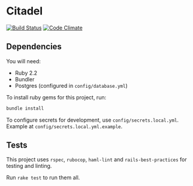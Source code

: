 # Citadel

[![Build Status](https://travis-ci.org/ozfortress/citadel.svg?branch=master)](https://travis-ci.org/ozfortress/citadel)
[![Code Climate](https://codeclimate.com/github/ozfortress/citadel/badges/gpa.svg)](https://codeclimate.com/github/ozfortress/citadel)

## Dependencies

You will need:

* Ruby 2.2
* Bundler
* Postgres (configured in `config/database.yml`)

To install ruby gems for this project, run:

```bash
bundle install
```

To configure secrets for development, use `config/secrets.local.yml`. Example at
`config/secrets.local.yml.example`.

## Tests

This project uses `rspec`, `rubocop`, `haml-lint` and `rails-best-practices` for
testing and linting.

Run `rake test` to run them all.
